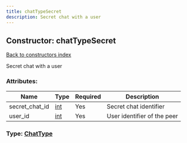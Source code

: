 ```yaml
---
title: chatTypeSecret
description: Secret chat with a user
---
```

## Constructor: chatTypeSecret  
[Back to constructors index](index.md)



Secret chat with a user

### Attributes:

| Name     |    Type       | Required | Description |
|----------|---------------|----------|-------------|
|secret\_chat\_id|[int](../types/int.md) | Yes|Secret chat identifier|
|user\_id|[int](../types/int.md) | Yes|User identifier of the peer|



### Type: [ChatType](../types/ChatType.md)


